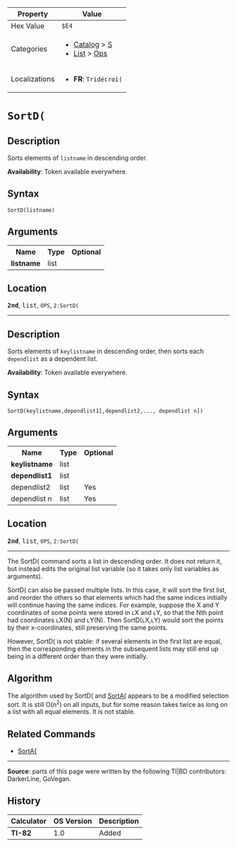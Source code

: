 | Property      | Value |
|---------------|-------|
| Hex Value     | `$E4`|
| Categories    | <ul><li>[Catalog](<../categories/Catalog.md>) > [S](<../categories/Catalog.md#S>)</li><li>[List](<../categories/List.md>) > [Ops](<../categories/List.md#Ops>)</li></ul> |
| Localizations | <ul><li><b>FR</b>: `Tridécroi(`</li></ul> |

# `SortD(`

## Description
Sorts elements of `listname` in descending order.


<b>Availability</b>: Token available everywhere.

## Syntax
`SortD(listname)`

## Arguments
<table>
<tr><th>Name</th><th>Type</th><th>Optional</th></tr>

<tr><td><b>listname</b></td><td>list</td><td></td></tr>

</table>

## Location
<tt><kbd><b>2nd</b></kbd></tt>, <kbd>list</kbd>, `OPS`, `2:SortD(`
<hr>

## Description
Sorts elements of `keylistname` in descending order, then sorts each `dependlist` as a dependent list.


<b>Availability</b>: Token available everywhere.

## Syntax
`SortD(keylistname,dependlist1[,dependlist2,..., dependlist n])`

## Arguments
<table>
<tr><th>Name</th><th>Type</th><th>Optional</th></tr>

<tr><td><b>keylistname</b></td><td>list</td><td></td></tr>

<tr><td><b>dependlist1</b></td><td>list</td><td></td></tr>

<tr><td>dependlist2</td><td>list</td><td>Yes</td></tr>

<tr><td>dependlist n</td><td>list</td><td>Yes</td></tr>

</table>

## Location
<tt><kbd><b>2nd</b></kbd></tt>, <kbd>list</kbd>, `OPS`, `2:SortD(`
<hr>

The SortD( command sorts a list in descending order. It does not return it, but instead edits the original list variable (so it takes only list variables as arguments).

SortD( can also be passed multiple lists. In this case, it will sort the first list, and reorder the others so that elements which had the same indices initially will continue having the same indices. For example, suppose the X and Y coordinates of some points were stored in ʟX and ʟY, so that the Nth point had coordinates ʟX(N) and ʟY(N). Then SortD(ʟX,ʟY) would sort the points by their x-coordinates, still preserving the same points.

However, SortD( is not stable: if several elements in the first list are equal, then the corresponding elements in the subsequent lists may still end up being in a different order than they were initially.

## Algorithm

The algorithm used by SortD( and [SortA(](SortA\(.md) appears to be a modified selection sort. It is still O(n<sup>2</sup>) on all inputs, but for some reason takes twice as long on a list with all equal elements. It is not stable.

## Related Commands

*   [SortA(](SortA\(.md)

* * *

**Source**: parts of this page were written by the following TI|BD contributors: DarkerLine, GoVegan.

## History
| Calculator | OS Version | Description |
|------------|------------|-------------|
| <b>TI-82</b> | 1.0 | Added |



